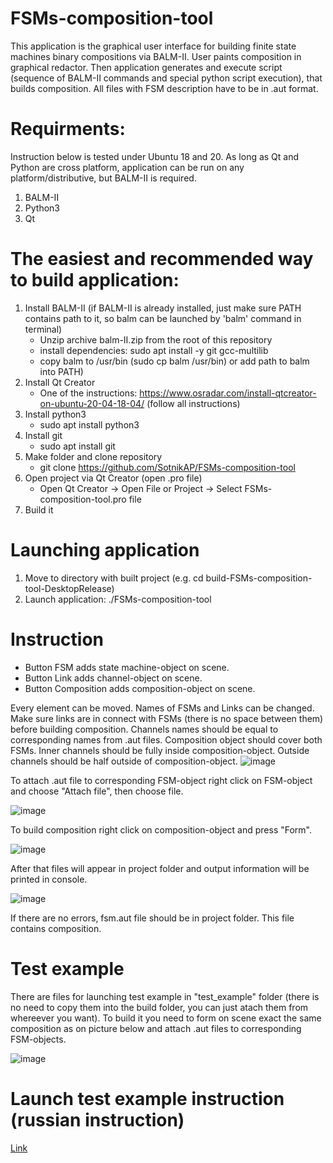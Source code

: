 # FSMs-composition-tool
This application is the graphical user interface for building finite state machines binary compositions via BALM-II.
User paints composition in graphical redactor. Then application generates and execute script (sequence of BALM-II commands and special python script execution), that builds composition.
All files with FSM description have to be in .aut format.


# Requirments:
Instruction below is tested under Ubuntu 18 and 20.
As long as Qt and Python are cross platform, application can be run on any platform/distributive, but BALM-II is required.

1. BALM-II
2. Python3
3. Qt

# The easiest and recommended way to build application:
1. Install BALM-II (if BALM-II is already installed, just make sure PATH contains path to it, so balm can be launched by 'balm' command in terminal)
   - Unzip archive balm-II.zip from the root of this repository
   - install dependencies: sudo apt install -y git gcc-multilib
   - copy balm to /usr/bin (sudo cp balm /usr/bin) or add path to balm into PATH)
2. Install Qt Creator 
   - One of the instructions: https://www.osradar.com/install-qtcreator-on-ubuntu-20-04-18-04/ (follow all instructions)
3. Install python3 
   - sudo apt install python3
4. Install git
   - sudo apt install git
5. Make folder and clone repository
   - git clone https://github.com/SotnikAP/FSMs-composition-tool
6. Open project via Qt Creator (open .pro file)
   - Open Qt Creator -> Open File or Project -> Select FSMs-composition-tool.pro file
7. Build it

# Launching application
1. Move to directory with built project (e.g. cd build-FSMs-composition-tool-DesktopRelease)
2. Launch application: ./FSMs-composition-tool

# Instruction
- Button FSM adds state machine-object on scene.
- Button Link adds channel-object on scene.
- Button Composition adds composition-object on scene.

Every element can be moved. Names of FSMs and Links can be changed.
Make sure links are in connect with FSMs (there is no space between them) before building composition.
Channels names should be equal to corresponding names from .aut files.
Composition object should cover both FSMs. Inner channels should be fully inside composition-object. Outside channels should be half outside of composition-object.
![image](https://user-images.githubusercontent.com/36838141/213866937-1a3f47b5-17cc-4cf5-9d00-c7aa3297accb.png)

To attach .aut file to corresponding FSM-object right click on FSM-object and choose "Attach file", then choose file.

![image](https://user-images.githubusercontent.com/36838141/213866949-f2d5c445-6a45-4548-9cf3-f758092b1419.png)

To build composition right click on composition-object and press "Form".

![image](https://user-images.githubusercontent.com/36838141/213866959-7c28e7bc-3a57-4959-a1e4-5d3be19263f8.png)

After that files will appear in project folder and output information will be printed in console.

![image](https://user-images.githubusercontent.com/36838141/213866972-ab0ef43b-7e52-420d-9d2e-8f675606d961.png)

If there are no errors, fsm.aut file should be in project folder. This file contains composition.

# Test example
There are files for launching test example in "test_example" folder (there is no need to copy them into the build folder, you can just atach them from whereever you want). To build it you need to form on scene exact the same composition as on picture below and attach .aut files to corresponding FSM-objects.

![image](https://user-images.githubusercontent.com/36838141/213867485-3257386c-b5d3-4112-a25d-4a1eeb65d9d9.png)


# Launch test example instruction (russian instruction)
[Link](https://github.com/SotnikAP/FSMs-composition-tool/blob/master/doc/%D0%A3%D0%BF%D1%80%D0%B0%D0%B2%D0%BB%D0%B5%D0%BD%D0%B8%D0%B5%20%D0%B3%D1%80%D0%B0%D1%84%D0%B8%D1%87%D0%B5%D1%81%D0%BA%D0%B8%D0%BC%20%D1%80%D0%B5%D0%B4%D0%B0%D0%BA%D1%82%D0%BE%D1%80%D0%BE%D0%BC%20%D0%B8%20%D0%B7%D0%B0%D0%BF%D1%83%D1%81%D0%BA%20%D1%82%D0%B5%D1%81%D1%82%D0%BE%D0%B2%D0%BE%D0%B3%D0%BE%20%D0%BF%D1%80%D0%B8%D0%BC%D0%B5%D1%80%D0%B0.pdf)


#### 

